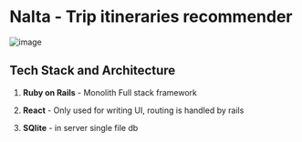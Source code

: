 # Nalta - Trip itineraries recommender

![image](https://github.com/user-attachments/assets/e962b61b-da59-4765-8ca9-6b5a257c7f80)

## Tech Stack and Architecture
1. **Ruby on Rails** - Monolith Full stack framework

2. **React** - Only used for writing UI, routing is handled by rails

3. **SQlite** - in server single file db



